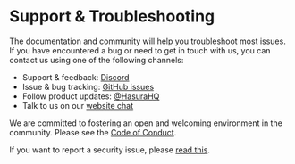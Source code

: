 # Support & Troubleshooting

The documentation and community will help you troubleshoot most issues. If you have encountered a bug or need to get in touch with us, you can contact us using one of the following channels:
* Support & feedback: [Discord](https://discord.gg/hasura)
* Issue & bug tracking: [GitHub issues](https://github.com/hasura/ndc-turso/issues)
* Follow product updates: [@HasuraHQ](https://twitter.com/hasurahq)
* Talk to us on our [website chat](https://hasura.io)

We are committed to fostering an open and welcoming environment in the community. Please see the [Code of Conduct](code-of-conduct.md).
  
If you want to report a security issue, please [read this](security.md).